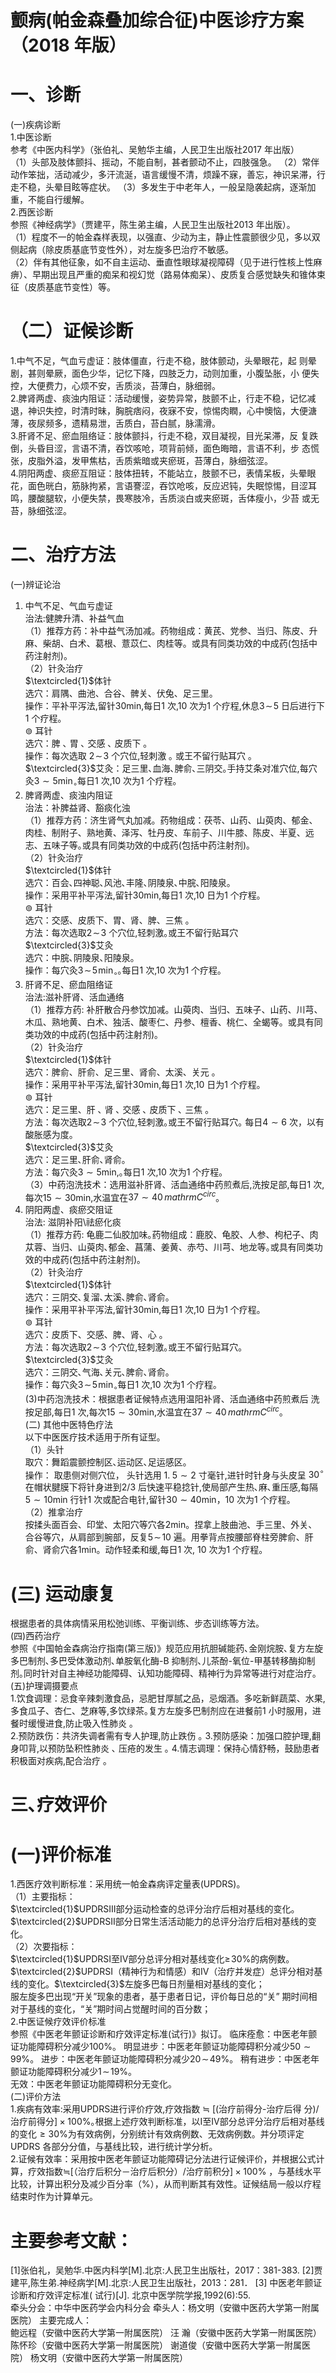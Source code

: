 # 颤病(帕金森叠加综合征)中医诊疗方案 （2018 年版）  
# 一、诊断  
(一)疾病诊断  
1.中医诊断  
参考《中医内科学》（张伯礼、吴勉华主编，人民卫生出版社2017 年出版）  
（1）头部及肢体颤抖、摇动，不能自制，甚者颤动不止，四肢强急。 
    （2）常伴动作笨拙，活动减少，多汗流涎，语言缓慢不清，烦躁不寐，善忘，神识呆滞，行走不稳，头晕目眩等症状。      （3）多发生于中老年人，一般呈隐袭起病，逐渐加重，不能自行缓解。  
2.西医诊断  
参照《神经病学》（贾建平，陈生弟主编，人民卫生出版社2013 年出版）。  
（1）程度不一的帕金森样表现，以强直、少动为主，静止性震颤很少见，多以双侧起病（除皮质基底节变性外），对左旋多巴治疗不敏感。  
（2）伴有其他征象，如不自主运动、垂直性眼球凝视障碍（见于进行性核上性麻痹）、早期出现且严重的痴呆和视幻觉（路易体痴呆）、皮质复合感觉缺失和锥体束征（皮质基底节变性）等。  
# （二）证候诊断  
1.中气不足，气血亏虚证：肢体僵直，行走不稳，肢体颤动，头晕眼花，起 则晕剧，甚则晕厥，面色少华，记忆下降，四肢乏力，动则加重，小腹坠胀，小 便失控，大便费力，心烦不安，舌质淡，苔薄白，脉细弱。  
2.脾肾两虚、痰浊内阻证：活动缓慢，姿势异常，肢颤不止，行走不稳，记忆减退，神识失控，时清时昧，胸脘痞闷，夜寐不安，惊惕肉瞤，心中懊恼，大便溏薄，夜尿频多，遗精易泄，舌质白，苔白腻，脉濡滑。  
3.肝肾不足、瘀血阻络证：肢体颤抖，行走不稳，双目凝视，目光呆滞，反 复跌倒，头昏目涩，言语不清，吞饮咳呛，项背前倾，面色晦暗，言语不利，步 态慌张，皮脂外溢，发甲焦枯，舌质紫暗或夹瘀斑，苔薄白，脉细弦涩。  
4.阴阳两虚、痰瘀互阻证：肢体扭转，不能站立，肢颤不已，表情呆板，头晕眼花，面色晄白，筋脉拘紧，言语謇涩，吞饮呛咳，反应迟钝，失眠惊惕，目涩耳鸣，腰酸腿软，小便失禁，畏寒肢冷，舌质淡白或夹瘀斑，舌体瘦小，少苔 或无苔，脉细弦涩。  
# 二、治疗方法  
(一)辨证论治  
1. 中气不足、气血亏虚证  
治法:健脾升清、补益气血  
（1）推荐方药：补中益气汤加减。药物组成：黄芪、党参、当归、陈皮、升麻、柴胡、白术、葛根、薏苡仁、肉桂等。或具有同类功效的中成药(包括中药注射剂)。  
（2）针灸治疗  
$\textcircled{1}$体针  
选穴：肩隅、曲池、合谷、髀关、伏兔、足三里。  
操作：平补平泻法,留针$30\mathrm{{m}i n}$,每日1 次,10 次为1 个疗程,休息$3\!\sim\!5$ 日后进行下1 个疗程｡  
$\circledcirc$ 耳针  
选穴：脾 ､ 胃 ､ 交感 ､ 皮质下 ｡  
操作：每次选取 $2\!\sim\!3$  个穴位,轻刺激 ｡ 或王不留行贴耳穴 ｡  
$\textcircled{3}$艾灸：足三里､血海､脾俞､三阴交｡手持艾条对准穴位,每穴灸$3{\sim}5\mathrm{min}_{\circ}$每日1 次,10 次为1 个疗程｡  
2. 脾肾两虚、痰浊内阻证  
治法：补脾益肾、豁痰化浊  
（1）推荐方药：济生肾气丸加减。药物组成：茯苓、山药、山萸肉、郁金、肉桂、制附子、熟地黄、泽泻、牡丹皮、车前子、川牛膝、陈皮、半夏、远志、五味子等｡或具有同类功效的中成药(包括中药注射剂)｡  
（2）针灸治疗  
$\textcircled{1}$体针  
选穴：百会､四神聪､风池､丰隆､阴陵泉､中脘､阳陵泉。  
操作：采用平补平泻法,留针30min,每日1 次,10 日为1 个疗程｡  
$\circledcirc$ 耳针  
选穴：交感、皮质下、胃、肾、脾、三焦 ｡  
方法：每次选取$2\!\sim\!3$ 个穴位,轻刺激｡或王不留行贴耳穴  
$\textcircled{3}$艾灸  
选穴：中脘､阴陵泉､阳陵泉｡  
操作：每穴灸$3\!\sim\!5\!\mathrm{min}_{\circ}$｡每日1 次,10 次为1 个疗程｡  
3. 肝肾不足、瘀血阻络证  
治法:滋补肝肾、活血通络  
（1）推荐方药: 补肝散合丹参饮加减。山萸肉、当归、五味子、山药、川芎、木瓜、熟地黄、白术、独活、酸枣仁、丹参、檀香、桃仁、全蝎等。或具有同类功效的中成药(包括中药注射剂)｡  
（2）针灸治疗  
$\textcircled{1}$体针  
选穴：脾俞、肝俞、足三里、肾俞、太溪、关元 ｡  
操作：采用平补平泻法,留针30min,每日1 次,10 日为1 个疗程｡  
$\circledcirc$ 耳针  
选穴：足三里、肝 ､ 肾 ､ 交感 ､ 皮质下 ､ 三焦 ｡  
方法：每次选取$2\!\sim\!3$ 个穴位,轻刺激｡或王不留行贴耳穴｡ 每日$4{\sim}6$ 次，以有酸胀感为度。  
$\textcircled{3}$艾灸  
选穴：足三里､肝俞､肾俞｡  
方法：每穴灸$3{\sim}5\mathrm{min},$｡每日1 次,10 次为1 个疗程｡  
（3）中药泡洗技术：选用滋补肝肾、活血通络中药煎煮后,洗按足部,每日1 次,每次$15{\sim}30\mathrm{min}$,水温宜在$37{\sim}40\,mathrm{C}^{circ}$｡  
4. 阴阳两虚、痰瘀交阻证  
治法:   滋阴补阳\祛瘀化痰  
（1）推荐方药: 龟鹿二仙胶加味｡药物组成：鹿胶、龟胶、人参、枸杞子、肉苁蓉、当归、山萸肉､郁金、菖蒲、姜黄、赤芍、川芎、地龙等｡或具有同类功效的中成药(包括中药注射剂)｡  
（2）针灸治疗  
$\textcircled{1}$体针  
选穴：三阴交､复溜､太溪､脾俞､肾俞。  
操作：采用平补平泻法,留针30min,每日1 次,10 日为1 个疗程｡  
$\circledcirc$ 耳针  
选穴：皮质下、交感、脾、肾、心 ｡  
方法：每次选取$2\!\sim\!3$ 个穴位,轻刺激｡或王不留行贴耳穴｡  
$\textcircled{3}$艾灸  
选穴：三阴交､气海､关元､脾俞､肾俞。  
操作：每穴灸$3\!\sim\!5\!\mathrm{min}_{\circ}$每日1 次,10 次为1 个疗程｡  
(3)中药泡洗技术：根据患者证候特点选用温阳补肾、活血通络中药煎煮后 洗按足部,每日1 次,每次$15{\sim}30\mathrm{min}$,水温宜在$37{\sim}40\,mathrm{C}^{circ}$｡  
(二) 其他中医特色疗法  
以下中医医疗技术适用于所有证型｡  
（1）头针  
取穴：舞蹈震颤控制区､运动区､足运感区｡  
操作： 取患侧对侧穴位， 头针选用 $1.\;5{\sim}2$  寸毫针,进针时针身与头皮呈 $30^{\circ}$ 在帽状腱膜下将针身进到2/3 后快速平稳捻针,使局部产生热､麻､重压感,每隔$5{\sim}10\mathrm{min}$ 行针1 次或配合电针,留针$30{\sim}40\mathrm{min}$，10 次为1 个疗程。  
（2）推拿治疗  
按揉头面百会、印堂、太阳穴等穴各2min。捏拿上肢曲池、手三里、外关、合谷等穴，从肩部到腕部，反复$5\!\sim\!10$ 遍。用拳背点按腰部脊柱旁脾俞、肝俞、肾俞穴各1min。动作轻柔和缓,每日1 次, 10 次为1 个疗程。  
# (三) 运动康复  
根据患者的具体病情采用松弛训练、平衡训练、步态训练等方法。  
(四)西药治疗  
参照《中国帕金森病治疗指南(第三版)》规范应用抗胆碱能药､金刚烷胺､复方左旋多巴制剂､多巴受体激动剂､单胺氧化酶-B 抑制剂､儿茶酚-氧位-甲基转移酶抑制剂｡同时针对自主神经功能障碍、认知功能障碍、精神行为异常等进行对症治疗｡  
(五)护理调摄要点  
1.饮食调理：忌食辛辣刺激食品，忌肥甘厚腻之品，忌烟酒。多吃新鲜蔬菜、水果,多食瓜子、杏仁、芝麻等,多饮绿茶｡复方左旋多巴制剂应在进餐前1 小时服用，进餐时缓慢进食,防止吸入性肺炎 ｡  
2.预防跌伤：共济失调者需有专人护理,防止跌伤 ｡ 3.预防感染：加强口腔护理,翻身叩背,以预防坠积性肺炎 ､ 压疮的发生 ｡ 4.情志调理：保持心情舒畅，鼓励患者积极面对疾病,配合治疗 ｡  
# 三､疗效评价  
# (一)评价标准  
1.西医疗效判断标准：采用统一帕金森病评定量表(UPDRS)。  
（1）主要指标：  
$\textcircled{1}$UPDRSⅢ部分运动检查的总评分治疗后相对基线的变化。 $\textcircled{2}$UPDRSⅡ部分日常生活活动能力的总评分治疗后相对基线的变化。  
（2）次要指标：  
$\textcircled{1}$UPDRSⅠ至Ⅳ部分总评分相对基线变化$\geqslant\!30\%$的病例数。 $\textcircled{2}$UPDRSⅠ（精神行为和情感）和Ⅳ（治疗并发症）总评分相对基线的变化。$\textcircled{3}$左旋多巴每日剂量相对基线的变化；  
服左旋多巴出现“开关”现象的患者，基于患者日记，评价每日总的“关” 期时间相对于基线的变化，“关”期时间占觉醒时间的百分数；  
2.中医证候疗效评价标准  
参照《中医老年颤证诊断和疗效评定标准(试行)》拟订。 临床痊愈：中医老年颤证功能障碍积分减少$100\%$。 明显进步：中医老年颤证功能障碍积分减少$50{\sim}99\%$。 进步：中医老年颤证功能障碍积分减少$20\!\sim\!49\%$。 稍有进步：中医老年颤证功能障碍积分减少$1\!\sim\!19\%$。  
无效：中医老年颤证功能障碍积分无变化。  
(二)评价方法  
1.疾病有效率:采用UPDRS进行评价疗效,疗效指数 $\fallingdotseq$ [(治疗前得分-治疗后得 分)/治疗前得分$]\times100\%$｡根据上述疗效判断标准，以Ⅰ至Ⅳ部分总评分治疗后相对基线的变化${\geqslant}30\%$为有效病例，分别统计有效病例数、无效病例数。并分项评定UPDRS 各部分分值，与基线比较，进行统计学分析。  
2.证候有效率：采用按中医老年颤证功能障碍记分法进行证候评价，并根据公式计算，疗效指数$\fallingdotseq$[（治疗后积分－治疗后积分）/治疗前积分$]\times100\%$ ，与基线水平比较，计算出积分及减少百分率（%），从而判断其有效性。证候结局一般以疗程结束时作为计算单元。  
# 主要参考文献：  
[1]张伯礼，吴勉华.中医内科学[M].北京:人民卫生出版社，2017：381-383. 
[2]贾建平,陈生弟.神经病学[M].北京:人民卫生出版社，2013：281． 
[3] 中医老年颤证诊断和疗效评定标准( 试行)[J]. 北京中医学院学报,1992(6):55.  
牵头分会：中华中医药学会内科分会 牵头人：杨文明（安徽中医药大学第一附属医院） 主要完成人：  
鲍远程（安徽中医药大学第一附属医院） 汪  瀚（安徽中医药大学第一附属医院） 陈怀珍（安徽中医药大学第一附属医院） 谢道俊（安徽中医药大学第一附属医院） 杨文明（安徽中医药大学第一附属医院）  